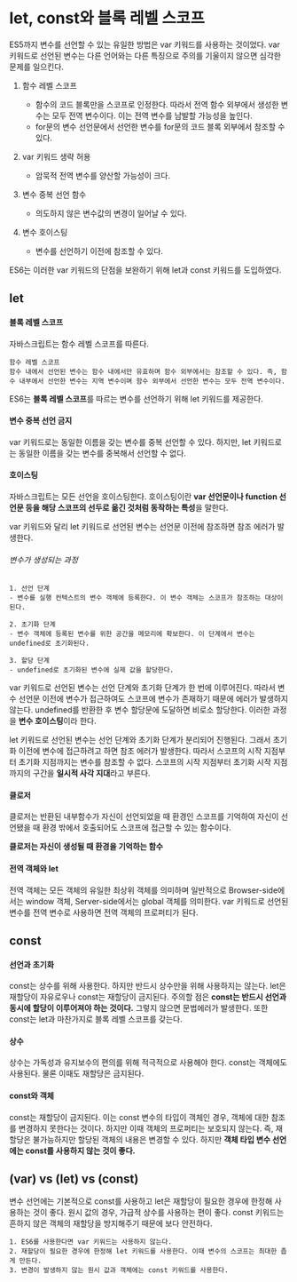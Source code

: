 # let, const와 블록 레벨 스코프
ES5까지 변수를 선언할 수 있는 유일한 방법은 var 키워드를 사용하는 것이었다. var 키워드로 선언된 변수는 다른 언어와는 다른 특징으로 주의를 기울이지 않으면 심각한 문제를 일으킨다.

1. 함수 레벨 스코프
	+ 함수의 코드 블록만을 스코프로 인정한다. 따라서 전역 함수 외부에서 생성한 변수는 모두 전역 변수이다. 이는 전역 변수를 남발할 가능성을 높인다.
	+ for문의 변수 선언문에서 선언한 변수를 for문의 코드 블록 외부에서 참조할 수 있다.

2. var 키워드 생략 허용
	+ 암묵적 전역 변수를 양산할 가능성이 크다.

3. 변수 중복 선언 함수
	+ 의도하지 않은 변수값의 변경이 일어날 수 있다.

4. 변수 호이스팅
	+ 변수를 선언하기 이전에 참조할 수 있다.

ES6는 이러한 var 키워드의 단점을 보완하기 위해 let과 const 키워드를 도입하였다.

## let
#### 블록 레벨 스코프
자바스크립트는 함수 레벨 스코프를 따른다.
```
함수 레벨 스코프
함수 내에서 선언된 변수는 함수 내에서만 유효하며 함수 외부에서는 참조할 수 있다. 즉, 함수 내부에서 선언한 변수는 지역 변수이며 함수 외부에서 선언한 변수는 모두 전역 변수이다.
```
ES6는 **블록 레벨 스코프**를 따르는 변수를 선언하기 위해 let 키워드를 제공한다.

#### 변수 중복 선언 금지
var 키워드로는 동일한 이름을 갖는 변수를 중복 선언할 수 있다. 하지만, let 키워드로는 동일한 이름을 갖는 변수를 중복해서 선언할 수 없다.

#### 호이스팅
자바스크립트는 모든 선언을 호이스팅한다. 호이스팅이란 **var 선언문이나 function 선언문 등을 해당 스코프의 선두로 옮긴 것처럼 동작하는 특성**을 말한다.

var 키워드와 달리 let 키워드로 선언된 변수는 선언문 이전에 참조하면 참조 에러가 발생한다.

###### 변수가 생성되는 과정
```
1. 선언 단계
- 변수를 실행 컨텍스트의 변수 객체에 등록한다. 이 변수 객체는 스코프가 참조하는 대상이 된다.

2. 초기화 단계
- 변수 객체에 등록된 변수를 위한 공간을 메모리에 확보한다. 이 단계에서 변수는 undefined로 초기화된다.

3. 할당 단계
- undefined로 초기화된 변수에 실제 값을 할당한다.
```
var 키워드로 선언된 변수는 선언 단계와 초기화 단계가 한 번에 이루어진다. 따라서 변수 선언문 이전에 변수가 접근하여도 스코프에 변수가 존재하기 때문에 에러가 발생하지 않는다. undefined를 반환한 후 변수 할당문에 도달하면 비로소 할당한다. 이러한 과정을 **변수 호이스팅**이라 한다.

let 키워드로 선언된 변수는 선언 단계와 초기화 단계가 분리되어 진행된다. 그래서 초기화 이전에 변수에 접근하려고 하면 참조 에러가 발생한다. 따라서 스코프의 시작 지점부터 초기화 지점까지는 변수를 참조할 수 없다. 스코프의 시작 지점부터 초기화 시작 지점까지의 구간을 **일시적 사각 지대**라고 부른다.

#### 클로저
클로저는 반환된 내부함수가 자신이 선언되었을 때 환경인 스코프를 기억하여 자신이 선언됐을 때 환경 밖에서 호출되어도 스코프에 접근할 수 있는 함수이다.

**클로저는 자신이 생성될 때 환경을 기억하는 함수**

#### 전역 객체와 let
전역 객체는 모든 객체의 유일한 최상위 객체를 의미하며 일반적으로 Browser-side에서는 window 객체, Server-side에서는 global 객체를 의미한다. var 키워드로 선언된 변수를 전역 변수로 사용하면 전역 객체의 프로퍼티가 된다.

## const

#### 선언과 초기화
const는 상수를 위해 사용한다. 하지만 반드시 상수만을 위해 사용하지는 않는다. let은 재할당이 자유로우나 const는 재할당이 금지된다. 주의할 점은 **const는 반드시 선언과 동시에 할당이 이루어져야 하는 것이다.** 그렇지 않으면 문법에러가 발생한다. 또한 const는 let과 마찬가지로 블록 레벨 스코프를 갖는다.

#### 상수
상수는 가독성과 유지보수의 편의를 위해 적극적으로 사용해야 한다. const는 객체에도 사용된다. 물론 이때도 재할당은 금지된다.

#### const와 객체
const는 재할당이 금지된다. 이는 const 변수의 타입이 객체인 경우, 객체에 대한 참조를 변경하지 못한다는 것이다. 하지만 이때 객체의 프로퍼티는 보호되지 않는다. 즉, 재할당은 불가능하지만 할당된 객체의 내용은 변경할 수 있다. 하지만 **객체 타입 변수 선언에는 const를 사용하지 않는 것이 좋다.**

## (var) vs (let) vs (const)
변수 선언에는 기본적으로 const를 사용하고 let은 재할당이 필요한 경우에 한정해 사용하는 것이 좋다. 원시 값의 경우, 가급적 상수를 사용하는 편이 좋다. const 키워드는 흔하지 않은 객체의 재할당을 방지해주기 때문에 보다 안전하다.
```
1. ES6를 사용한다면 var 키워드는 사용하지 않는다.
2. 재할당이 필요한 경우에 한정해 let 키워드를 사용한다. 이때 변수의 스코프는 최대한 좁게 만든다.
3. 변경이 발생하지 않는 원시 값과 객체에는 const 키워드를 사용한다.
```
